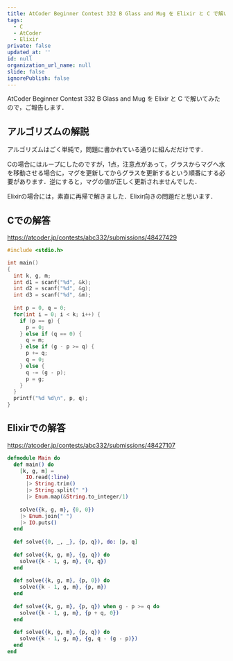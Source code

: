 ```yaml
---
title: AtCoder Beginner Contest 332 B Glass and Mug を Elixir と C で解いてみた
tags:
  - C
  - AtCoder
  - Elixir
private: false
updated_at: ''
id: null
organization_url_name: null
slide: false
ignorePublish: false
---
```

AtCoder Beginner Contest 332 B Glass and Mug を Elixir と C で解いてみたので，ご報告します．

## アルゴリズムの解説

アルゴリズムはごく単純で，問題に書かれている通りに組んだだけです．

Cの場合にはループにしたのですが，1点，注意点があって，グラスからマグへ水を移動させる場合に，マグを更新してからグラスを更新するという順番にする必要があります．逆にすると，マグの値が正しく更新されませんでした．

Elixirの場合には，素直に再帰で解きました．Elixir向きの問題だと思います．

## Cでの解答

https://atcoder.jp/contests/abc332/submissions/48427429

```c
#include <stdio.h>

int main()
{
  int k, g, m;
  int d1 = scanf("%d", &k);
  int d2 = scanf("%d", &g);
  int d3 = scanf("%d", &m);
  
  int p = 0, q = 0;
  for(int i = 0; i < k; i++) {
    if (p == g) {
      p = 0;
    } else if (q == 0) {
      q = m;
    } else if (g - p >= q) {
      p += q;
      q = 0;
    } else {
      q -= (g - p);
      p = g;
    }
  }
  printf("%d %d\n", p, q);
}
```

## Elixirでの解答

https://atcoder.jp/contests/abc332/submissions/48427107

```elixir
defmodule Main do
  def main() do
    [k, g, m] =
      IO.read(:line)
      |> String.trim()
      |> String.split(" ")
      |> Enum.map(&String.to_integer/1)
    
    solve({k, g, m}, {0, 0})
    |> Enum.join(" ")
    |> IO.puts()
  end
  
  def solve({0, _, _}, {p, q}), do: [p, q]
  
  def solve({k, g, m}, {g, q}) do
    solve({k - 1, g, m}, {0, q})
  end
  
  def solve({k, g, m}, {p, 0}) do
    solve({k - 1, g, m}, {p, m})
  end
  
  def solve({k, g, m}, {p, q}) when g - p >= q do
    solve({k - 1, g, m}, {p + q, 0})
  end
  
  def solve({k, g, m}, {p, q}) do
    solve({k - 1, g, m}, {g, q - (g - p)})
  end
end    
```

